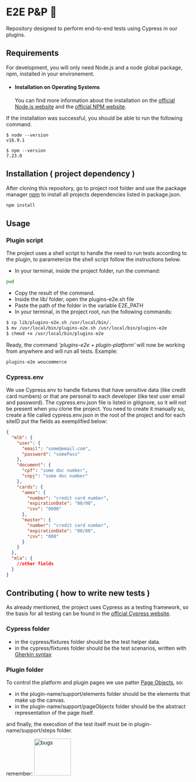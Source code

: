 # E2E P&P 🔌

Repository designed to perform end-to-end tests using Cypress in our plugins.

## Requirements

For development, you will only need Node.js and a node global package, npm, installed in your environement.

- #### Installation on Operating Systems
  You can find more information about the installation on the [official Node.js website](https://nodejs.org/) and the [official NPM website](https://npmjs.org/).

If the installation was successful, you should be able to run the following command.

    $ node --version
    v16.9.1

    $ npm --version
    7.23.0

## Installation ( project dependency )

After cloning this repository, go to project root folder and use the package manager [npm](https://npmjs.org/) to install all projects dependencies listed in package.json.

```bash
npm install
```

## Usage

### Plugin script

The project uses a shell script to handle the need to run tests according to the plugin, to parameterize the shell script follow the instructions below.

- In your terminal, inside the project folder, run the command:

```bash
pwd
```

- Copy the result of the command.
- Inside the lib/ folder, open the plugins-e2e.sh file
- Paste the path of the folder in the variable E2E_PATH
- In your terminal, in the project root, run the following commands:

```bash
$ cp lib/plugins-e2e.sh /usr/local/bin/.
$ mv /usr/local/bin/plugins-e2e.sh /usr/local/bin/plugins-e2e
$ chmod +x /usr/local/bin/plugins-e2e
```

Ready, the command _'plugins-e2e + plugin-platform'_ will now be working from anywhere and will run all tests. Example:

```bash
plugins-e2e woocommerce
```

### Cypress.env

We use Cypress.env to handle fixtures that have sensitive data (like credit card numbers) or that are personal to each developer (like test user email and password). The cypress.env.json file is listed in gitignore, so it will not be present when you clone the project. You need to create it manually so, create a file called cypress.env.json in the root of the project and for each siteID put the fields as exemplified below:

```json
{
  "mlb": {
    "user": {
      "email": "some@email.com",
      "password": "somePass"
    },
    "document": {
      "cpf": "some doc number",
      "cnpj": "some doc number"
    },
    "cards": {
      "amex": {
        "number": "credit card number",
        "expirationDate": "00/00",
        "cvv": "0000"
      },
      "master": {
        "number": "credit card number",
        "expirationDate": "00/00",
        "cvv": "000"
      }
    }
  },
  "mla": {
    //other fields
  }
}
```

## Contributing ( how to write new tests )

As already mentioned, the project uses Cypress as a testing framework, so the basis for all testing can be found in the [official Cypress website](https://www.cypress.io/).

### Cypress folder

- in the cypress/fixtures folder should be the test helper data.
- in the cypress/fixtures folder should be the test scenarios, written with [Gherkin syntax](https://cucumber.io/docs/gherkin/)

### Plugin folder

To control the platform and plugin pages we use patter [Page Objects](https://martinfowler.com/bliki/PageObject.html), so:

- in the plugin-name/support/elements folder should be the elements that make up the canvas.
- in the plugin-name/support/pageObjects folder should be the abstract representation of the page itself.

and finally, the execution of the test itself must be in plugin-name/support/steps folder.

remember:
<img src="https://files.slack.com/files-pri/T02AJUT0S-F039D9XREFN/bugs.jpeg" alt="bugs" style="height: 100px; width:100px;"/>
